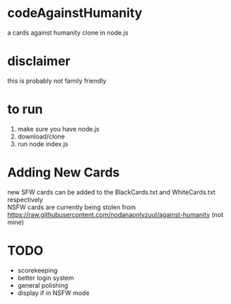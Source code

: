 # codeAgainstHumanity
a cards against humanity clone in node.js

# disclaimer
this is probably not family friendly

# to run
1. make sure you have node.js
2. download/clone
3. run node index.js



# Adding New Cards
new SFW cards can be added to the BlackCards.txt and WhiteCards.txt respectively<br>
NSFW cards are currently being stolen from https://raw.githubusercontent.com/nodanaonlyzuul/against-humanity (not mine)


# TODO
* scorekeeping
* better login system
* general polishing
* display if in NSFW mode
